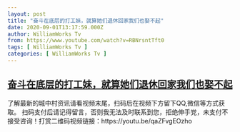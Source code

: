 ```yaml
---
layout: post
title: "奋斗在底层的打工妹，就算她们退休回家我们也娶不起"
date: 2020-09-01T13:17:59.000Z
author: WilliamWorks Tv
from: https://www.youtube.com/watch?v=RBNrsntTft0
tags: [ WilliamWorks Tv ]
categories: [ WilliamWorks Tv ]
---
```

<!--1598966279000-->
[奋斗在底层的打工妹，就算她们退休回家我们也娶不起](https://www.youtube.com/watch?v=RBNrsntTft0)
------

<div>
了解最新的城中村资讯请看视频末尾，扫码后在视频下方留下QQ,微信等方式获取。 扫码支付后请记得留言，否则我无法及时联系到您，拒绝伸手党，未支付不接受咨询！打赏二维码视频链接：https://youtu.be/qaZFvgEOzho
</div>
